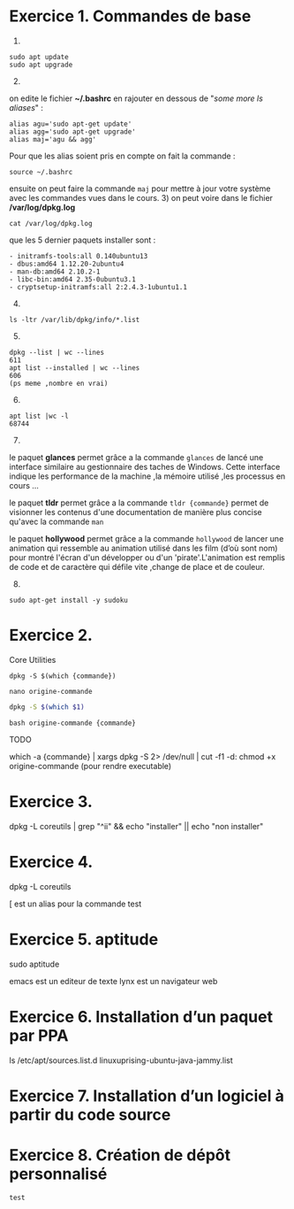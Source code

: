 # Exercice 1. Commandes de base
1)
```
sudo apt update
sudo apt upgrade
```
2)
on edite le fichier **~/.bashrc** en rajouter en dessous de "_some more ls aliases_" :

```
alias agu='sudo apt-get update'
alias agg='sudo apt-get upgrade'
alias maj='agu && agg'
```
Pour que les alias soient pris en compte on fait la commande :
```
source ~/.bashrc
```
ensuite on peut faire la commande `maj` pour mettre à jour votre système avec les commandes vues dans le cours.
3)
on peut voire dans le fichier   **/var/log/dpkg.log**
```
cat /var/log/dpkg.log
```
que les 5 dernier paquets installer sont :
```
- initramfs-tools:all 0.140ubuntu13
- dbus:amd64 1.12.20-2ubuntu4
- man-db:amd64 2.10.2-1
- libc-bin:amd64 2.35-0ubuntu3.1
- cryptsetup-initramfs:all 2:2.4.3-1ubuntu1.1
```
4)
```
ls -ltr /var/lib/dpkg/info/*.list
```
5)

```
dpkg --list | wc --lines
611
apt list --installed | wc --lines
606
(ps meme ,nombre en vrai)
```
6)
```
apt list |wc -l
68744
```

7)
le paquet **glances** permet grâce a la commande `glances` de lancé une interface similaire au gestionnaire des taches de Windows.
Cette interface indique les performance de la machine ,la mémoire utilisé ,les processus en cours ...

le paquet **tldr** permet grâce a la commande `tldr {commande}` permet de visionner les contenus d'une documentation de manière plus concise qu'avec la commande `man`

le paquet **hollywood** permet grâce a la commande `hollywood` de lancer une animation qui ressemble au animation utilisé dans les film (d’où sont nom) pour montré l'écran d'un développer ou d'un 'pirate'.L'animation est remplis de code et de caractère qui défile vite ,change de place et de couleur.

8)
`sudo apt-get install -y sudoku`

# Exercice 2.
Core Utilities

```
dpkg -S $(which {commande})

```
```
nano origine-commande
```
```bash
dpkg -S $(which $1)
```
`
bash origine-commande {commande}
`

TODO

which -a {commande} | xargs dpkg -S 2> /dev/null | cut -f1 -d:
chmod +x origine-commande (pour rendre executable)
# Exercice 3.
dpkg -L coreutils | grep "^ii" && echo "installer" || echo "non installer"

# Exercice 4.
dpkg -L coreutils

[ est un alias pour la commande test


# Exercice 5. aptitude
sudo aptitude

emacs est un editeur de texte
lynx est un navigateur web
# Exercice 6. Installation d’un paquet par PPA


ls /etc/apt/sources.list.d
linuxuprising-ubuntu-java-jammy.list


# Exercice 7. Installation d’un logiciel à partir du code source

# Exercice 8. Création de dépôt personnalisé



```
test
```
